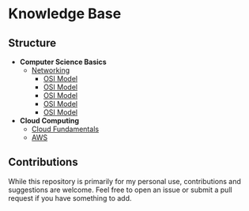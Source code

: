 # Knowledge Base


## Structure

- **Computer Science Basics**
  - [Networking](./Computer-Science-Basics/Networking)
    - [OSI Model](./Computer-Science-Basics/Networking/OSI-Model.md)
    - [OSI Model](./Computer-Science-Basics/Networking/TCP-IP.md)
    - [OSI Model](./Computer-Science-Basics\Networking\IPv4-IPv6.md)
    - [OSI Model](./Computer-Science-Basics\Networking\ARP-Address-Resolution-Protocol.md)
    - [OSI Model](./Computer-Science-Basics\Networking\NAT-Network-Address-Translation.md)
- **Cloud Computing**
  - [Cloud Fundamentals](./Cloud-Computing/Cloud-Fundamentals)
  - [AWS](./Cloud-Computing/AWS)



## Contributions

While this repository is primarily for my personal use, contributions and suggestions are welcome. Feel free to open an issue or submit a pull request if you have something to add.
